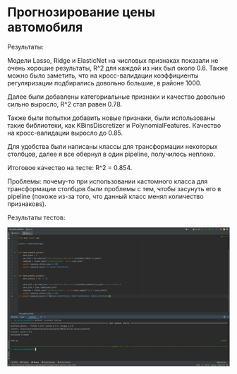 # Прогнозирование цены автомобиля


Результаты: 

Модели Lasso, Ridge и ElasticNet на числовых признаках показали не очень хорошие результаты, R^2 для каждой из них был около 0.6. Также можно было заметить, что на кросс-валидации коэффициенты регуляризации подбирались довольно большие, в районе 1000.

Далее были добавлены категориальные признаки и качество довольно сильно выросло, R^2 стал равен 0.78.

Также были попытки добавить новые признаки, были использованы такие библиотеки, как KBinsDiscretizer и PolynomialFeatures. Качество на кросс-валидации выросло до 0.85.

Для удобства были написаны классы для трансформации некоторых столбцов, далее я все обернул в один pipeline, получилось неплохо.

Итоговое качество на тесте: R^2 = 0.854.


Проблемы: почему-то при использовании кастомного класса для трансформации столбцов были проблемы с тем, чтобы засунуть его в pipeline (похоже из-за того, что данный класс менял количество признаковs). 

Результаты тестов:

![alt text](https://github.com/OkoksNeDam/ml-hse-hw/blob/main/hw_01/readme_imgs/test_results.jpg?raw=true)
